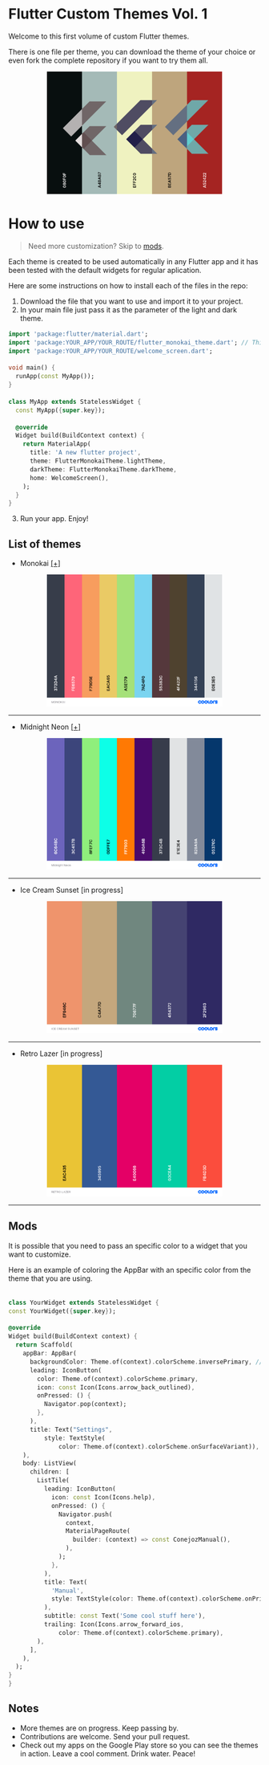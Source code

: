 # Flutter Custom Themes Vol. 1

Welcome to this first volume of custom Flutter themes. 

There is one file per theme, you can download the theme of your choice or even fork the complete repository if you want to try them all. 

<p align="center">
  <img src="https://github.com/navirobayo/FlutterCustomThemesVol1/blob/main/assets/Vol1.png" width="350" title="hover text">
</p>

# How to use

> Need more customization? Skip to [mods](mods).

Each theme is created to be used automatically in any Flutter app and it has been tested with the default widgets for regular aplication. 

Here are some instructions on how to install each of the files in the repo:  
1. Download the file that you want to use and import it to your project. 
2. In your main file just pass it as the parameter of the light and dark theme.

```dart
import 'package:flutter/material.dart';
import 'package:YOUR_APP/YOUR_ROUTE/flutter_monokai_theme.dart'; // This is an exaple using the Monokai theme.
import 'package:YOUR_APP/YOUR_ROUTE/welcome_screen.dart';

void main() {
  runApp(const MyApp());
}

class MyApp extends StatelessWidget {
  const MyApp({super.key});

  @override
  Widget build(BuildContext context) {
    return MaterialApp(
      title: 'A new flutter project',
      theme: FlutterMonokaiTheme.lightTheme,
      darkTheme: FlutterMonokaiTheme.darkTheme,
      home: WelcomeScreen(),
    );
  }
}
  ```

3. Run your app. Enjoy!

## List of themes

- Monokai [[+]](https://github.com/navirobayo/FlutterCustomThemesVol1/blob/main/flutter_monokai_theme.dart) 

<p align="center">
  <img src="https://github.com/navirobayo/FlutterCustomThemesVol1/blob/main/assets/MONOKAI.png" width="350" title="monokai">
</p>

*****

- Midnight Neon [[+]](https://github.com/navirobayo/flutter_custom_themes_vol1/blob/main/flutter_midnight_neon_theme.dart) 

<p align="center">
  <img src="https://github.com/navirobayo/flutter_custom_themes_vol1/blob/main/assets/MIDNIGHT%20NEON.png" width="350" title="monokai">
</p>

*****

- Ice Cream Sunset [in progress]

<p align="center">
  <img src="https://github.com/navirobayo/FlutterCustomThemesVol1/blob/main/assets/ICE%20CREAM%20SUNSET.png" width="350" title="ice cream sunset">
</p>

*****

- Retro Lazer [in progress]

<p align="center">
  <img src="https://github.com/navirobayo/FlutterCustomThemesVol1/blob/main/assets/RETRO%20LAZER.png" width="350" title="ice cream sunset">
</p>

*****

## Mods

It is possible that you need to pass an specific color to a widget that you want to customize.

Here is an example of coloring the AppBar with an specific color from the theme that you are using. 

  ```dart

class YourWidget extends StatelessWidget {
  const YourWidget({super.key});

  @override
  Widget build(BuildContext context) {
    return Scaffold(
      appBar: AppBar(
        backgroundColor: Theme.of(context).colorScheme.inversePrimary, // Modify it like this. You can select the specific color by checking the theme file. 
        leading: IconButton(
          color: Theme.of(context).colorScheme.primary,
          icon: const Icon(Icons.arrow_back_outlined),
          onPressed: () {
            Navigator.pop(context);
          },
        ),
        title: Text("Settings",
            style: TextStyle(
                color: Theme.of(context).colorScheme.onSurfaceVariant)), // Modify it like this. You can select the specific color by checking the theme file. 
      ),
      body: ListView(
        children: [
          ListTile(
            leading: IconButton(
              icon: const Icon(Icons.help),
              onPressed: () {
                Navigator.push(
                  context,
                  MaterialPageRoute(
                    builder: (context) => const ConejozManual(),
                  ),
                );
              },
            ),
            title: Text(
              'Manual',
              style: TextStyle(color: Theme.of(context).colorScheme.onPrimary), // Modify it like this. You can select the specific color by checking the theme file. 
            ),
            subtitle: const Text('Some cool stuff here'),
            trailing: Icon(Icons.arrow_forward_ios,
                color: Theme.of(context).colorScheme.primary),
          ),
        ],
      ),
    );
  }
}

  ```


## Notes

- More themes are on progress. Keep passing by.
- Contributions are welcome. Send your pull request. 
- Check out my apps on the Google Play store so you can see the themes in action. Leave a cool comment. Drink water. Peace!
